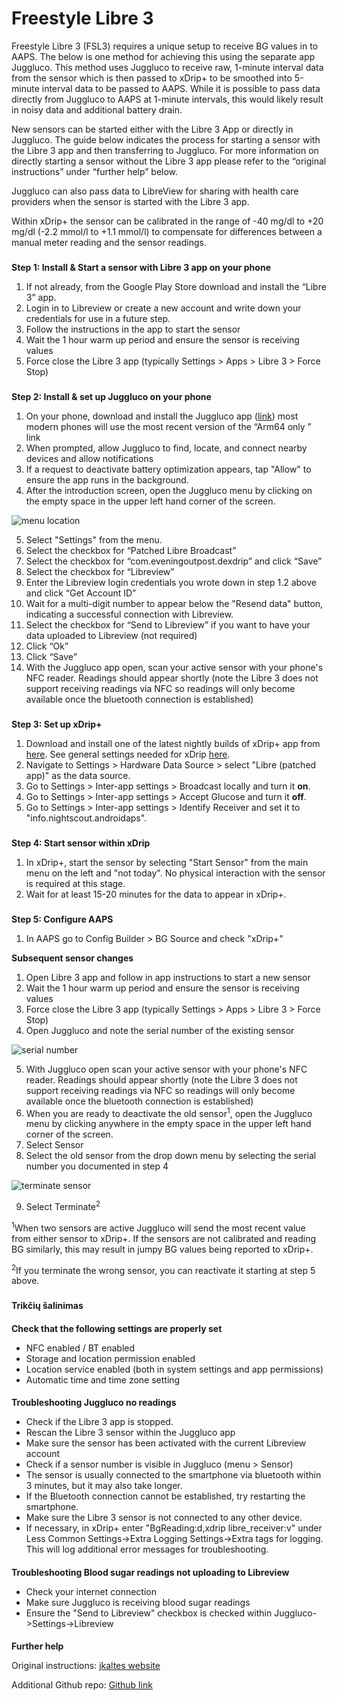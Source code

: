 # **Freestyle Libre 3**

Freestyle Libre 3 (FSL3) requires a unique setup to receive BG values in to AAPS. The below is one method for achieving this using the separate app Juggluco. This method uses Juggluco to receive raw, 1-minute interval data from the sensor which is then passed to xDrip+ to be smoothed into 5-minute interval data to be passed to AAPS. While it is possible to pass data directly from Juggluco to AAPS at 1-minute intervals, this would likely result in noisy data and additional battery drain.

New sensors can be started either with the Libre 3 App or directly in Juggluco. The guide below indicates the process for starting a sensor with the Libre 3 app and then transferring to Juggluco. For more information on directly starting a sensor without the Libre 3 app please refer to the “original instructions” under “further help” below.

Juggluco can also pass data to LibreView for sharing with health care providers when the sensor is started with the Libre 3 app.

Within xDrip+ the sensor can be calibrated in the range of -40 mg/dl to +20 mg/dl (-2.2 mmol/l to +1.1 mmol/l) to compensate for differences between a manual meter reading and the sensor readings.


###
**Step 1: Install & Start a sensor with Libre 3 app on your phone**



1. If not already, from the Google Play Store download and install the “Libre 3” app.
2. Login in to Libreview or create a new account and write down your credentials for use in a future step.
3. Follow the instructions in the app to start the sensor
4. Wait the 1 hour warm up period and ensure the sensor is receiving values
5. Force close the Libre 3 app (typically Settings > Apps > Libre 3 > Force Stop)

###
**Step 2: Install & set up Juggluco on your phone**

1. On your phone, download and install the Juggluco app ([link](https://www.juggluco.nl/Juggluco/download.html)) most modern phones will use the most recent version of the “Arm64 only ” link
2. When prompted, allow Juggluco to find, locate, and connect nearby devices and allow notifications
3. If a request to deactivate battery optimization appears, tap "Allow" to ensure the app runs in the background.
4. After the introduction screen, open the Juggluco menu by clicking on the empty space in the upper left hand corner of the screen.

![menu location](https://github.com/openaps/AndroidAPSdocs/assets/13263947/a8378ec5-050a-44ac-b0e2-e84989691050)


5. Select "Settings" from the menu.
6. Select the checkbox for “Patched Libre Broadcast”
7. Select the checkbox for “com.eveningoutpost.dexdrip” and click “Save”
8. Select the checkbox for “Libreview”
9. Enter the Libreview login credentials you wrote down in step 1.2 above and click “Get Account ID”
10. Wait for a multi-digit number to appear below the "Resend data" button, indicating a successful connection with Libreview.
11. Select the checkbox for “Send to Libreview” if you want to have your data uploaded to Libreview (not required)
12. Click “Ok”
13. Click “Save”
14. With the Juggluco app open, scan your active sensor with your phone's NFC reader. Readings should appear shortly (note the Libre 3 does not support receiving readings via NFC so readings will only become available once the bluetooth connection is established)

###
**Step 3: Set up xDrip+**

1. Download and install one of the latest nightly builds of xDrip+ app from [here](https://github.com/NightscoutFoundation/xDrip/releases). See general settings needed for xDrip [here](https://androidaps.readthedocs.io/en/latest/Configuration/xdrip.html).
2. Navigate to Settings > Hardware Data Source >  select "Libre (patched app)" as the data source.
3. Go to Settings > Inter-app settings > Broadcast locally and turn it **on**.
4. Go to Settings > Inter-app settings > Accept Glucose and turn it **off**.
5. Go to Settings > Inter-app settings > Identify Receiver and set it to "info.nightscout.androidaps".

###
**Step 4: Start sensor within xDrip**

1. In xDrip+, start the sensor by selecting "Start Sensor" from the main menu on the left and "not today". No physical interaction with the sensor is required at this stage.
2. Wait for at least 15-20 minutes for the data to appear in xDrip+.

###
**Step 5: Configure AAPS**

1. In AAPS go to Config Builder > BG Source and check "xDrip+"

**Subsequent sensor changes**

1. Open Libre 3 app and follow in app instructions to start a new sensor
2. Wait the 1 hour warm up period and ensure the sensor is receiving values
3. Force close the Libre 3 app (typically Settings > Apps > Libre 3 > Force Stop)
4. Open Juggluco and note the serial number of the existing sensor

![serial number](https://github.com/openaps/AndroidAPSdocs/assets/13263947/a159dd53-9f7c-4277-9d4b-bcf175dadd38)

5. With Juggluco open scan your active sensor with your phone's NFC reader. Readings should appear shortly (note the Libre 3 does not support receiving readings via NFC so readings will only become available once the bluetooth connection is established)
6. When you are ready to deactivate the old sensor<sup>1</sup>, open the Juggluco menu by clicking anywhere in the empty space in the upper left hand corner of the screen.
7. Select Sensor
8. Select the old sensor from the drop down menu by selecting the serial number you documented in step 4

![terminate sensor](https://github.com/openaps/AndroidAPSdocs/assets/13263947/80a8918e-aa4a-42bb-9ef9-1e062e1d650f)

9. Select Terminate<sup>2</sup>

<sup>1</sup>When two sensors are active Juggluco will send the most recent value from either sensor to xDrip+. If the sensors are not calibrated and reading BG similarly, this may result in jumpy BG values being reported to xDrip+.

<sup>2</sup>If you terminate the wrong sensor, you can reactivate it starting at step 5 above.


###
**Trikčių šalinimas**


####
**Check that the following settings are properly set**



* NFC enabled / BT enabled
* Storage and location permission enabled
* Location service enabled (both in system settings and app permissions)
* Automatic time and time zone setting

####
**Troubleshooting Juggluco no readings**

* Check if the Libre 3 app is stopped.
* Rescan the Libre 3 sensor within the Juggluco app
* Make sure the sensor has been activated with the current Libreview account
* Check if a sensor number is visible in Juggluco (menu > Sensor)
* The sensor is usually connected to the smartphone via bluetooth within 3 minutes, but it may also take longer.
* If the Bluetooth connection cannot be established, try restarting the smartphone.
* Make sure the Libre 3 sensor is not connected to any other device.
* If necessary, in xDrip+ enter "BgReading:d,xdrip libre_receiver:v" under Less Common Settings->Extra Logging Settings->Extra tags for logging. This will log additional error messages for troubleshooting.

####
**Troubleshooting Blood sugar readings not uploading to Libreview**

* Check your internet connection
* Make sure Juggluco is receiving blood sugar readings
* Ensure the "Send to Libreview" checkbox is checked within Juggluco->Settings->Libreview

####
**Further help**


Original instructions: [jkaltes website](http://jkaltes.byethost16.com/Juggluco/libre3/)

Additional Github repo: [Github link](https://github.com/maheini/FreeStyle-Libre-3-patch)
